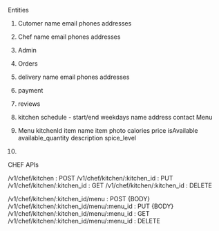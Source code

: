 Entities

1. Cutomer
    name
    email
    phones 
    addresses

2. Chef
    name
    email
    phones 
    addresses

3. Admin

4. Orders

5. delivery
    name
    email
    phones 
    addresses


6. payment

7. reviews

8. kitchen
    schedule - start/end  weekdays
    name
    address
    contact
    Menu

9. Menu
    kitchenId
    item name
    item photo
    calories
    price
    isAvailable
    available_quantity
    description
    spice_level


10. 

CHEF APIs

/v1/chef/kitchen : POST
/v1/chef/kitchen/:kitchen_id : PUT
/v1/chef/kitchen/:kitchen_id : GET
/v1/chef/kitchen/:kitchen_id : DELETE

/v1/chef/kitchen/:kitchen_id/menu : POST      {BODY}
/v1/chef/kitchen/:kitchen_id/menu/:menu_id : PUT    {BODY} 
/v1/chef/kitchen/:kitchen_id/menu/:menu_id : GET
/v1/chef/kitchen/:kitchen_id/menu/:menu_id : DELETE  







